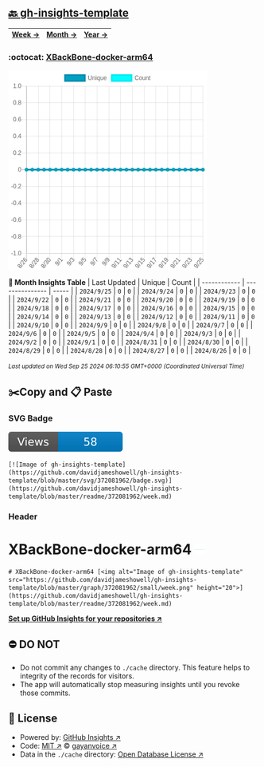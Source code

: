 ## [🔙 gh-insights-template](https://github.com/davidjameshowell/gh-insights-template)
| [**Week →**](https://github.com/davidjameshowell/gh-insights-template/blob/master/readme/372081962/week.md) | [**Month →**](https://github.com/davidjameshowell/gh-insights-template/blob/master/readme/372081962/month.md) | [**Year →**](https://github.com/davidjameshowell/gh-insights-template/blob/master/readme/372081962/year.md) |
 | ------------ | --------------- | ----- |

### :octocat: [XBackBone-docker-arm64](https://github.com/davidjameshowell/XBackBone-docker-arm64)
![Image of gh-insights-template](https://github.com/davidjameshowell/gh-insights-template/blob/master/graph/372081962/large/month.png)

**:calendar: Month Insights Table**
| Last Updated | Unique | Count |
 | ------------ | --------------- | ----- |
 | `2024/9/25` |  `0` | `0` |
 | `2024/9/24` |  `0` | `0` |
 | `2024/9/23` |  `0` | `0` |
 | `2024/9/22` |  `0` | `0` |
 | `2024/9/21` |  `0` | `0` |
 | `2024/9/20` |  `0` | `0` |
 | `2024/9/19` |  `0` | `0` |
 | `2024/9/18` |  `0` | `0` |
 | `2024/9/17` |  `0` | `0` |
 | `2024/9/16` |  `0` | `0` |
 | `2024/9/15` |  `0` | `0` |
 | `2024/9/14` |  `0` | `0` |
 | `2024/9/13` |  `0` | `0` |
 | `2024/9/12` |  `0` | `0` |
 | `2024/9/11` |  `0` | `0` |
 | `2024/9/10` |  `0` | `0` |
 | `2024/9/9` |  `0` | `0` |
 | `2024/9/8` |  `0` | `0` |
 | `2024/9/7` |  `0` | `0` |
 | `2024/9/6` |  `0` | `0` |
 | `2024/9/5` |  `0` | `0` |
 | `2024/9/4` |  `0` | `0` |
 | `2024/9/3` |  `0` | `0` |
 | `2024/9/2` |  `0` | `0` |
 | `2024/9/1` |  `0` | `0` |
 | `2024/8/31` |  `0` | `0` |
 | `2024/8/30` |  `0` | `0` |
 | `2024/8/29` |  `0` | `0` |
 | `2024/8/28` |  `0` | `0` |
 | `2024/8/27` |  `0` | `0` |
 | `2024/8/26` |  `0` | `0` |

<small><i>Last updated on Wed Sep 25 2024 06:10:55 GMT+0000 (Coordinated Universal Time)</i></small>

## ✂️Copy and 📋 Paste
### SVG Badge
[![Image of gh-insights-template](https://github.com/davidjameshowell/gh-insights-template/blob/master/svg/372081962/badge.svg)](https://github.com/davidjameshowell/gh-insights-template/blob/master/readme/372081962/week.md)
```readme
[![Image of gh-insights-template](https://github.com/davidjameshowell/gh-insights-template/blob/master/svg/372081962/badge.svg)](https://github.com/davidjameshowell/gh-insights-template/blob/master/readme/372081962/week.md)
```
### Header
# XBackBone-docker-arm64 [<img alt="Image of gh-insights-template" src="https://github.com/davidjameshowell/gh-insights-template/blob/master/graph/372081962/small/week.png" height="20">](https://github.com/davidjameshowell/gh-insights-template/blob/master/readme/372081962/week.md)
```readme
# XBackBone-docker-arm64 [<img alt="Image of gh-insights-template" src="https://github.com/davidjameshowell/gh-insights-template/blob/master/graph/372081962/small/week.png" height="20">](https://github.com/davidjameshowell/gh-insights-template/blob/master/readme/372081962/week.md)
```
[**Set up GitHub Insights for your repositories ↗️**](https://github.com/gayanvoice/github-insights)
## ⛔ DO NOT
- Do not commit any changes to `./cache` directory. This feature helps to integrity of the records for visitors.
- The app will automatically stop measuring insights until you revoke those commits.
## 📄 License
- Powered by: [GitHub Insights ↗️](https://github.com/gayanvoice/github-insights)
- Code: [MIT ↗️](./LICENSE) © [gayanvoice ↗️](https://github.com/gayanvoice)
- Data in the `./cache` directory: [Open Database License ↗️](https://opendatacommons.org/licenses/odbl/1-0/)